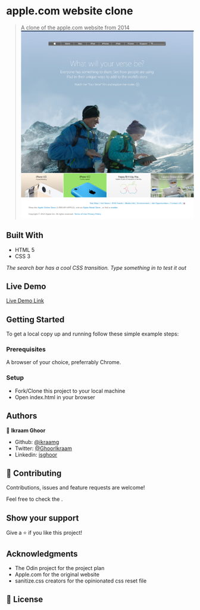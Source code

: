 # apple.com website clone

> A clone of the apple.com website from 2014
> ![screenshot](img/screenshot.png)

## Built With

- HTML 5
- CSS 3

*The search bar has a cool CSS transition. Type something in to test it out*

## Live Demo

[Live Demo Link](https://raw.githack.com/ikraamg/apple.com-clone/apple-clone-feature/index.html)

## Getting Started

To get a local copy up and running follow these simple example steps:

### Prerequisites

A browser of your choice, preferrably Chrome.

### Setup

- Fork/Clone this project to your local machine
- Open index.html in your browser

## Authors

👤 **Ikraam Ghoor**

- Github: [@ikraamg](https://github.com/ikraamg)
- Twitter: [@GhoorIkraam](https://twitter.com/GhoorIkraam)
- Linkedin: [isghoor](https://linkedin.com/isghoor)

## 🤝 Contributing

Contributions, issues and feature requests are welcome!

Feel free to check the [](issues/).

## Show your support

Give a ⭐️ if you like this project!

## Acknowledgments

- The Odin project for the project plan
- Apple.com for the original website
- sanitize.css creators for the opinionated css reset file

## 📝 License
